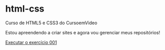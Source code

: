 # html-css
 Curso de HTML5 e CSS3 do CursoemVideo

Estou apreendendo a criar sites e agora vou gerenciar meus repositórios!

<a href="https://gabriel17868.github.io/html-css/exercicios/ex001/index.html">Executar o exercício 001</a>